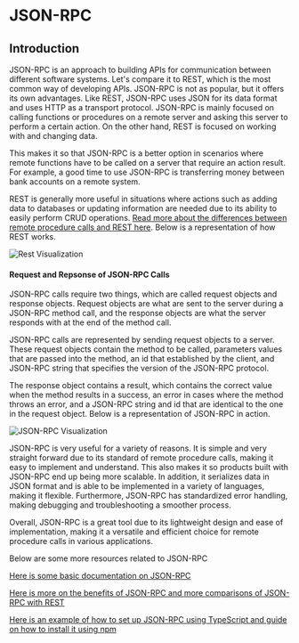 # JSON-RPC

## Introduction
JSON-RPC is an approach to building APIs for communication between different software systems. Let's compare it to REST, which is the most common way of developing APIs. JSON-RPC is not as popular, but it offers its own advantages. Like REST, JSON-RPC uses JSON for its data format and uses HTTP as a transport protocol. JSON-RPC is mainly focused on calling functions or procedures on a remote server and asking this server to perform a certain action. On the other hand, REST is focused on working with and changing data.

This makes it so that JSON-RPC is a better option in scenarios where remote functions have to be called on a server that require an action result. For example, a good time to use JSON-RPC is transferring money between bank accounts on a remote system. 

REST is generally more useful in situations where actions such as adding data to databases or updating information are needed due to its ability to easily perform CRUD operations. [Read more about the differences between remote procedure calls and REST here](https://nordicapis.com/whats-the-difference-between-rpc-and-rest/). Below is a representation of how REST works.


![Rest Visualization](https://www.altexsoft.com/static/blog-post/2023/11/72f74918-0345-4be1-bed3-08d1cfe138cc.webp)




#### Request and Repsonse of JSON-RPC Calls

JSON-RPC calls require two things, which are called request objects and response objects. Request objects are what are sent to the server during a JSON-RPC method call, and the response objects are what the server responds with at the end of the method call.

JSON-RPC calls are represented by sending request objects to a server. These request objects contain the method to be called, parameters values that are passed into the method, an id that established by the client, and JSON-RPC string that specifies the version of the JSON-RPC protocol. 

The response object contains a result, which contains the correct value when the method results in a success, an error in cases where the method throws an error, and a JSON-RPC string and id that are identical to the one in the request object. Below is a representation of JSON-RPC in action.

![JSON-RPC Visualization](https://assets-global.website-files.com/5ff66329429d880392f6cba2/61b76e7fdf48bbef0026f39a_JSON%20works.png)

JSON-RPC is very useful for a variety of reasons. It is simple and very straight forward due to its standard of remote procedure calls, making it easy to implement and understand. This also makes it so products built with JSON-RPC end up being more scalable. In addition, it serializes data in JSON format and is able to be implemented in a variety of languages, making it flexible. Furthermore, JSON-RPC has standardized error handling, making debugging and troubleshooting a smoother process.

Overall, JSON-RPC is a great tool due to its lightweight design and ease of implementation, making it a versatile and efficient choice for remote procedure calls in various applications.

Below are some more resources related to JSON-RPC

[Here is some basic documentation on JSON-RPC](https://www.jsonrpc.org/specification)

[Here is more on the benefits of JSON-RPC and more comparisons of JSON-RPC with REST](https://rpcfast.com/blog/remote-procedure-calls-what-is-json-rpc)

[Here is an example of how to set up JSON-RPC using TypeScript and guide on how to install it using npm](https://www.npmjs.com/package/json-rpc-2.0)